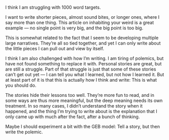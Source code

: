 I think I am struggling with 1000 word targets.

I want to write shorter pieces, almost sound bites, or longer ones, where I say more than one thing. This article on inhabiting your weird is a great example — no single point is very big, and the big point is too big.

This is somewhat related to the fact that I seem to be developing multiple large narratives. They’re all so tied together, and yet I can only write about the little pieces I can pull out and view by itself.

I think I am also challenged with how I’m writing. I am tiring of polemics, but have not found something to replace it with. Personal stories are great, but are still a struggle. Part of that struggle is just that some of these stories can’t get out yet — I can tell you what I learned, but not how I learned it. But at least part of it is that this is actually how I think and write: This is what you should do.

The stories hide their lessons too well. They’re more fun to read, and in some ways are thus more meaningful, but the deep meaning needs its own treatment. In so many cases, I didn’t understand the story when it happened, and the thing I’m trying to write about is the explanation that I only came up with much after the fact, after a bunch of thinking. 

Maybe I should experiment a bit with the GEB model: Tell a story, but then write the polemic. 